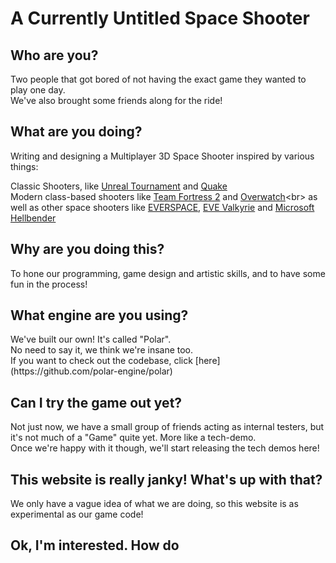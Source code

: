 <h1>A Currently Untitled Space Shooter</h1>

<h2>Who are you? </h2>
Two people that got bored of not having the exact game they wanted to play one day. <br>We've also brought some friends along for the ride!

<h2>What are you doing?</h2>
Writing and designing a Multiplayer 3D Space Shooter inspired by various things:

Classic Shooters, like [Unreal Tournament](https://en.wikipedia.org/wiki/Unreal_Tournament) and [Quake](https://en.wikipedia.org/wiki/Quake_(series))<br>
Modern class-based shooters like [Team Fortress 2](https://en.wikipedia.org/wiki/Team_Fortress_2) and [Overwatch](https://en.wikipedia.org/wiki/Overwatch_(video_game))<br>
as well as other space shooters like [EVERSPACE](https://everspace-game.com/), [EVE Valkyrie](https://www.evevalkyrie.com/) and [Microsoft Hellbender](https://en.wikipedia.org/wiki/Hellbender_(video_game))

<h2>Why are you doing this?</h2>
To hone our programming, game design and artistic skills, and to have some fun in the process!

<h2>What engine are you using?</h2>
We've built our own! It's called "Polar".<br>
No need to say it, we think we're insane too.<br>
If you want to check out the codebase, click [here](https://github.com/polar-engine/polar)

<h2>Can I try the game out yet?</h2>
Not just now, we have a small group of friends acting as internal testers, but it's not much of a "Game" quite yet. More like a tech-demo. <br>
Once we're happy with it though, we'll start releasing the tech demos here!

<h2>This website is really janky! What's up with that?</h2>
We only have a vague idea of what we are doing, so this website is as experimental as our game code! <br>

<h2>Ok, I'm interested. How do
<!--stackedit_data:
eyJoaXN0b3J5IjpbOTIzMTU3ODUxLDU1NTY1ODg5NSwtNjAyNj
EyNzA3LC0xOTYwMjcyMzE2LC0xMjAyODYxNTA3LC0yNDUzMjI5
NDQsNDMxMjgxMDAyXX0=
-->